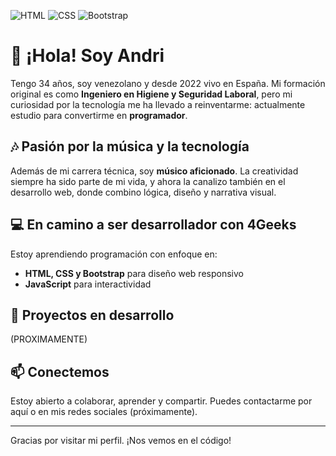 ![HTML](https://img.shields.io/badge/HTML5-E34F26?style=flat&logo=html5&logoColor=white)
![CSS](https://img.shields.io/badge/CSS3-1572B6?style=flat&logo=css3&logoColor=white)
![Bootstrap](https://img.shields.io/badge/Bootstrap-563D7C?style=flat&logo=bootstrap&logoColor=white)

# 👋 ¡Hola! Soy Andri

Tengo 34 años, soy venezolano y desde 2022 vivo en España. Mi formación original es como **Ingeniero en Higiene y Seguridad Laboral**, pero mi curiosidad por la tecnología me ha llevado a reinventarme: actualmente estudio para convertirme en **programador**.

## 🎶 Pasión por la música y la tecnología

Además de mi carrera técnica, soy **músico aficionado**. La creatividad siempre ha sido parte de mi vida, y ahora la canalizo también en el desarrollo web, donde combino lógica, diseño y narrativa visual.

## 💻 En camino a ser desarrollador con 4Geeks

Estoy aprendiendo programación con enfoque en:
- **HTML, CSS y Bootstrap** para diseño web responsivo
- **JavaScript** para interactividad

## 🚀 Proyectos en desarrollo

(PROXIMAMENTE)

## 📫 Conectemos

Estoy abierto a colaborar, aprender y compartir. Puedes contactarme por aquí o en mis redes sociales (próximamente).

---

Gracias por visitar mi perfil. ¡Nos vemos en el código!
